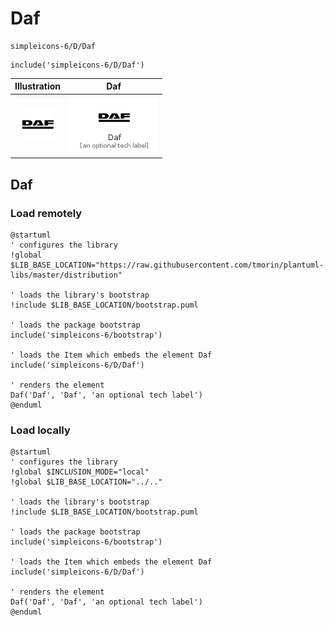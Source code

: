 # Daf


```text
simpleicons-6/D/Daf
```

```text
include('simpleicons-6/D/Daf')
```



| Illustration | Daf |
| :---: | :---: |
| ![illustration for Illustration](../../simpleicons-6/D/Daf.png) | ![illustration for Daf](../../simpleicons-6/D/Daf.Local.png) |




## Daf

### Load remotely
```plantuml
@startuml
' configures the library
!global $LIB_BASE_LOCATION="https://raw.githubusercontent.com/tmorin/plantuml-libs/master/distribution"

' loads the library's bootstrap
!include $LIB_BASE_LOCATION/bootstrap.puml

' loads the package bootstrap
include('simpleicons-6/bootstrap')

' loads the Item which embeds the element Daf
include('simpleicons-6/D/Daf')

' renders the element
Daf('Daf', 'Daf', 'an optional tech label')
@enduml
```

### Load locally
```plantuml
@startuml
' configures the library
!global $INCLUSION_MODE="local"
!global $LIB_BASE_LOCATION="../.."

' loads the library's bootstrap
!include $LIB_BASE_LOCATION/bootstrap.puml

' loads the package bootstrap
include('simpleicons-6/bootstrap')

' loads the Item which embeds the element Daf
include('simpleicons-6/D/Daf')

' renders the element
Daf('Daf', 'Daf', 'an optional tech label')
@enduml
```

